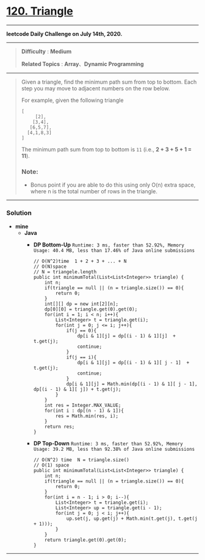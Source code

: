 # [120. Triangle](https://leetcode.com/problems/triangle/)

---

**leetcode Daily Challenge on July 14th, 2020.**

---

> **Difficulty** : **Medium**
> 
> **Related Topics** : **Array**、**Dynamic Programming**

---


> Given a triangle, find the minimum path sum from top to bottom. Each step you may move to adjacent numbers on the row below.
> 
> For example, given the following triangle
> ```
> [
>      [2],
>     [3,4],
>    [6,5,7],
>   [4,1,8,3]
> ]
> ```
> 
> The minimum path sum from top to bottom is `11` (i.e., **2 + 3 + 5 + 1 = 11**).
> 
> ### Note:
> * Bonus point if you are able to do this using only O(n) extra space, where n is the total number of rows in the triangle.

---

### Solution
* **mine**
  * **Java**
    * **DP Bottom-Up** `Runtime: 3 ms, faster than 52.92%, Memory Usage: 40.4 MB, less than 17.46% of Java online submissions`
      ```
      // O(N^2)time  1 + 2 + 3 + ... + N
      // O(N)space  
      // N = triangele.length
      public int minimumTotal(List<List<Integer>> triangle) {
          int n;
          if(triangle == null || (n = triangle.size()) == 0){
              return 0;
          }
          int[][] dp = new int[2][n];
          dp[0][0] = triangle.get(0).get(0);
          for(int i = 1; i < n; i++){
              List<Integer> t = triangle.get(i);
              for(int j = 0; j <= i; j++){
                  if(j == 0){
                      dp[i & 1][j] = dp[(i - 1) & 1][j]  + t.get(j);
                      continue;
                  }
                  if(j == i){
                      dp[i & 1][j] = dp[(i - 1) & 1][ j - 1]  + t.get(j);
                      continue;
                  }
                  dp[i & 1][j] = Math.min(dp[(i - 1) & 1][ j - 1], dp[(i - 1) & 1][ j]) + t.get(j);
              }
          }
          int res = Integer.MAX_VALUE;
          for(int i : dp[(n - 1) & 1]){
              res = Math.min(res, i);
          }
          return res;
      }
      ```
      
    * **DP Top-Down** `Runtime: 3 ms, faster than 52.92%, Memory Usage: 39.2 MB, less than 92.38% of Java online submissions`
      ```
      // O(N^2) time  N = triangle.size()
      // O(1) space
      public int minimumTotal(List<List<Integer>> triangle) {
          int n;
          if(triangle == null || (n = triangle.size()) == 0){
              return 0;
          }
          for(int i = n - 1; i > 0; i--){
              List<Integer> t = triangle.get(i);
              List<Integer> up = triangle.get(i - 1);
              for(int j = 0; j < i; j++){
                  up.set(j, up.get(j) + Math.min(t.get(j), t.get(j + 1)));
              }
          }
          return triangle.get(0).get(0);
      }
      ```
      
---
